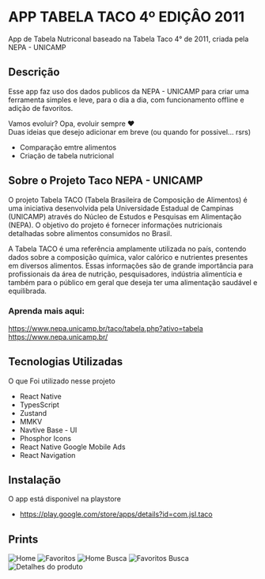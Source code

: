 
# APP TABELA TACO 4º EDIÇÂO 2011

App de Tabela Nutriconal baseado na Tabela Taco 4° de 2011, criada pela NEPA - UNICAMP

## Descrição

Esse app faz uso dos dados publicos da NEPA - UNICAMP para criar uma ferramenta simples e leve, para o dia a dia, com funcionamento offline e adição de favoritos.

Vamos evoluir?
Opa, evoluir sempre ❤️  
Duas ideias que desejo adicionar em breve (ou quando for possivel... rsrs)
- Comparação emtre alimentos
- Criação de tabela nutricional


## Sobre o Projeto Taco NEPA - UNICAMP

O projeto Tabela TACO (Tabela Brasileira de Composição de Alimentos) é uma iniciativa desenvolvida pela Universidade Estadual de Campinas (UNICAMP) através do Núcleo de Estudos e Pesquisas em Alimentação (NEPA). O objetivo do projeto é fornecer informações nutricionais detalhadas sobre alimentos consumidos no Brasil.

A Tabela TACO é uma referência amplamente utilizada no país, contendo dados sobre a composição química, valor calórico e nutrientes presentes em diversos alimentos. Essas informações são de grande importância para profissionais da área de nutrição, pesquisadores, indústria alimentícia e também para o público em geral que deseja ter uma alimentação saudável e equilibrada.

### Aprenda mais aqui:
https://www.nepa.unicamp.br/taco/tabela.php?ativo=tabela
https://www.nepa.unicamp.br/

## Tecnologias Utilizadas

O que Foi utilizado nesse projeto

- React Native
- TypesScript
- Zustand
- MMKV
- Navtive Base - UI
- Phosphor Icons
- React Native Google Mobile Ads
- React Navigation

## Instalação

O app está disponivel na playstore
- https://play.google.com/store/apps/details?id=com.jsl.taco

## Prints

![Home](https://drive.google.com/file/d/1YUBSAAMVbM8HYtZ0e2CZuIclJy0wo0lu/view?usp=sharing)
![Favoritos](https://drive.google.com/file/d/1ihrk16TX6p2xi-sVDJeQSc4tPB_LF67f/view?usp=sharing)
![Home Busca](https://drive.google.com/file/d/1p2hCraa3QFFKhfbKXBLczOHegK5sMz3t/view?usp=sharing)
![Favoritos Busca](https://drive.google.com/file/d/1pZf6k3ZBk_dz_wmOrVQ2sUiinuGH9Bg5/view?usp=sharing)
![Detalhes do produto](https://drive.google.com/file/d/1NlgTN04c4tzcPIEA9N15RPrnINdPug9j/view?usp=sharing)



